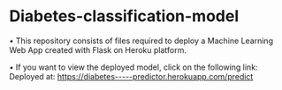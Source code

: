 # Diabetes-classification-model
 


• This repository consists of files required to deploy a Machine Learning Web App created with Flask on Heroku platform.

• If you want to view the deployed model, click on the following link:
                   Deployed at:             https://diabetes-----predictor.herokuapp.com/predict

